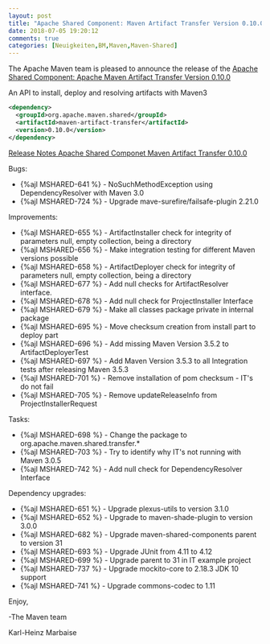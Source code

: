 ```yaml
---
layout: post
title: "Apache Shared Component: Maven Artifact Transfer Version 0.10.0 Released"
date: 2018-07-05 19:20:12
comments: true
categories: [Neuigkeiten,BM,Maven,Maven-Shared]
---
```

The Apache Maven team is pleased to announce the release of the 
[Apache Shared Component: Apache Maven Artifact Transfer Version 0.10.0](http://maven.apache.org/shared/maven-artifact-transfer/)

An API to install, deploy and resolving artifacts with Maven3

``` xml
<dependency>
  <groupId>org.apache.maven.shared</groupId>
  <artifactId>maven-artifact-transfer</artifactId>
  <version>0.10.0</version>
</dependency>
```

<!-- more -->

[Release Notes Apache Shared Componet Maven Artifact Transfer 0.10.0](https://issues.apache.org/jira/projects/MSHARED/versions/12338168)

Bugs:

 * {%ajl MSHARED-641 %} - NoSuchMethodException using DependencyResolver with Maven 3.0
 * {%ajl MSHARED-724 %} - Upgrade mave-surefire/failsafe-plugin 2.21.0

Improvements:

 * {%ajl MSHARED-655 %} - ArtifactInstaller check for integrity of parameters null, empty collection, being a directory
 * {%ajl MSHARED-656 %} - Make integration testing for different Maven versions possible
 * {%ajl MSHARED-658 %} - ArtifactDeployer check for integrity of parameters null, empty collection, being a directory
 * {%ajl MSHARED-677 %} - Add null checks for ArtifactResolver interface.
 * {%ajl MSHARED-678 %} - Add null check for ProjectInstaller Interface
 * {%ajl MSHARED-679 %} - Make all classes package private in internal package
 * {%ajl MSHARED-695 %} - Move checksum creation from install part to deploy part
 * {%ajl MSHARED-696 %} - Add missing Maven Version 3.5.2 to ArtifactDeployerTest
 * {%ajl MSHARED-697 %} - Add Maven Version 3.5.3 to all Integration tests after releasing Maven 3.5.3
 * {%ajl MSHARED-701 %} - Remove installation of pom checksum - IT's do not fail
 * {%ajl MSHARED-705 %} - Remove updateReleaseInfo from ProjectInstallerRequest

Tasks:

 * {%ajl MSHARED-698 %} - Change the package to org.apache.maven.shared.transfer.*
 * {%ajl MSHARED-703 %} - Try to identify why IT's not running with Maven 3.0.5
 * {%ajl MSHARED-742 %} - Add null check for DependencyResolver Interface

Dependency upgrades:

 * {%ajl MSHARED-651 %} - Upgrade plexus-utils to version 3.1.0
 * {%ajl MSHARED-652 %} - Upgrade to maven-shade-plugin to version 3.0.0
 * {%ajl MSHARED-682 %} - Upgrade maven-shared-components parent to version 31
 * {%ajl MSHARED-693 %} - Upgrade JUnit from 4.11 to 4.12
 * {%ajl MSHARED-699 %} - Upgrade parent to 31 in IT example project
 * {%ajl MSHARED-737 %} - Upgrade mockito-core to 2.18.3 JDK 10 support
 * {%ajl MSHARED-741 %} - Upgrade commons-codec to 1.11

Enjoy,

-The Maven team

Karl-Heinz Marbaise

